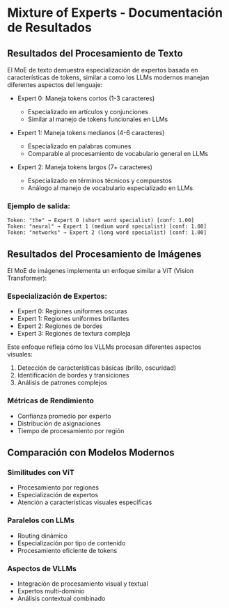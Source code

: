 # Mixture of Experts - Documentación de Resultados

## Resultados del Procesamiento de Texto

El MoE de texto demuestra especialización de expertos basada en características de tokens, similar a como los LLMs modernos manejan diferentes aspectos del lenguaje:

- Expert 0: Maneja tokens cortos (1-3 caracteres)
  - Especializado en artículos y conjunciones
  - Similar al manejo de tokens funcionales en LLMs

- Expert 1: Maneja tokens medianos (4-6 caracteres)
  - Especializado en palabras comunes
  - Comparable al procesamiento de vocabulario general en LLMs

- Expert 2: Maneja tokens largos (7+ caracteres)
  - Especializado en términos técnicos y compuestos
  - Análogo al manejo de vocabulario especializado en LLMs

### Ejemplo de salida:
```
Token: "the" → Expert 0 (short word specialist) [conf: 1.00]
Token: "neural" → Expert 1 (medium word specialist) [conf: 1.00]
Token: "networks" → Expert 2 (long word specialist) [conf: 1.00]
```

## Resultados del Procesamiento de Imágenes

El MoE de imágenes implementa un enfoque similar a ViT (Vision Transformer):

### Especialización de Expertos:
- Expert 0: Regiones uniformes oscuras
- Expert 1: Regiones uniformes brillantes
- Expert 2: Regiones de bordes
- Expert 3: Regiones de textura compleja

Este enfoque refleja cómo los VLLMs procesan diferentes aspectos visuales:
1. Detección de características básicas (brillo, oscuridad)
2. Identificación de bordes y transiciones
3. Análisis de patrones complejos

### Métricas de Rendimiento
- Confianza promedio por experto
- Distribución de asignaciones
- Tiempo de procesamiento por región

## Comparación con Modelos Modernos

### Similitudes con ViT
- Procesamiento por regiones
- Especialización de expertos
- Atención a características visuales específicas

### Paralelos con LLMs
- Routing dinámico
- Especialización por tipo de contenido
- Procesamiento eficiente de tokens

### Aspectos de VLLMs
- Integración de procesamiento visual y textual
- Expertos multi-dominio
- Análisis contextual combinado